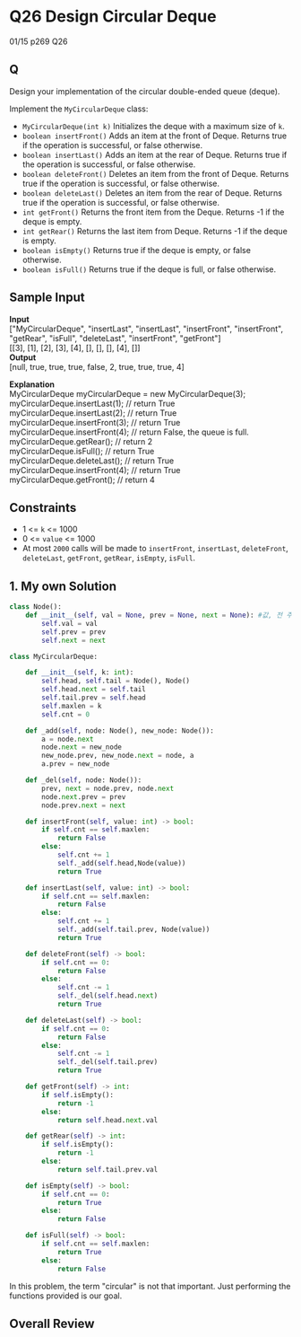 # Q26 Design Circular Deque

01/15 p269 Q26

## Q

Design your implementation of the circular double-ended queue (deque).  

Implement the `MyCircularDeque` class:

- `MyCircularDeque(int k)` Initializes the deque with a maximum size of `k`.
- `boolean insertFront()` Adds an item at the front of Deque. Returns true if the operation is successful, or false otherwise.
- `boolean insertLast()` Adds an item at the rear of Deque. Returns true if the operation is successful, or false otherwise.
- `boolean deleteFront()` Deletes an item from the front of Deque. Returns true if the operation is successful, or false otherwise.
- `boolean deleteLast()` Deletes an item from the rear of Deque. Returns true if the operation is successful, or false otherwise.
- `int getFront()` Returns the front item from the Deque. Returns -1 if the deque is empty.
- `int getRear()` Returns the last item from Deque. Returns -1 if the deque is empty.
- `boolean isEmpty()` Returns true if the deque is empty, or false otherwise.
- `boolean isFull()` Returns true if the deque is full, or false otherwise.


## Sample Input 

__Input__  
["MyCircularDeque", "insertLast", "insertLast", "insertFront", "insertFront", "getRear", "isFull", "deleteLast", "insertFront", "getFront"]  
[[3], [1], [2], [3], [4], [], [], [], [4], []]  
__Output__  
[null, true, true, true, false, 2, true, true, true, 4]  

__Explanation__  
MyCircularDeque myCircularDeque = new MyCircularDeque(3);  
myCircularDeque.insertLast(1);  // return True  
myCircularDeque.insertLast(2);  // return True  
myCircularDeque.insertFront(3); // return True  
myCircularDeque.insertFront(4); // return False, the queue is full.  
myCircularDeque.getRear();      // return 2  
myCircularDeque.isFull();       // return True  
myCircularDeque.deleteLast();   // return True  
myCircularDeque.insertFront(4); // return True  
myCircularDeque.getFront();     // return 4  

## Constraints

- 1 <= `k` <= 1000
- 0 <= `value` <= 1000
- At most `2000` calls will be made to `insertFront`, `insertLast`, `deleteFront`, `deleteLast`, `getFront`, `getRear`, `isEmpty`, `isFull`.

## 1. My own Solution

```py
class Node():
    def __init__(self, val = None, prev = None, next = None): #값, 전 주소, 다음 주소
        self.val = val
        self.prev = prev
        self.next = next

class MyCircularDeque:

    def __init__(self, k: int):
        self.head, self.tail = Node(), Node()
        self.head.next = self.tail
        self.tail.prev = self.head
        self.maxlen = k
        self.cnt = 0

    def _add(self, node: Node(), new_node: Node()):
        a = node.next
        node.next = new_node
        new_node.prev, new_node.next = node, a
        a.prev = new_node

    def _del(self, node: Node()):
        prev, next = node.prev, node.next
        node.next.prev = prev
        node.prev.next = next

    def insertFront(self, value: int) -> bool:
        if self.cnt == self.maxlen:
            return False
        else:
            self.cnt += 1
            self._add(self.head,Node(value))
            return True

    def insertLast(self, value: int) -> bool:
        if self.cnt == self.maxlen:
            return False
        else:
            self.cnt += 1
            self._add(self.tail.prev, Node(value))
            return True

    def deleteFront(self) -> bool:
        if self.cnt == 0:
            return False
        else:
            self.cnt -= 1
            self._del(self.head.next)
            return True

    def deleteLast(self) -> bool:
        if self.cnt == 0:
            return False
        else:
            self.cnt -= 1
            self._del(self.tail.prev)
            return True

    def getFront(self) -> int:
        if self.isEmpty():
            return -1
        else:
            return self.head.next.val

    def getRear(self) -> int:
        if self.isEmpty():
            return -1
        else:
            return self.tail.prev.val

    def isEmpty(self) -> bool:
        if self.cnt == 0:
            return True
        else:
            return False        

    def isFull(self) -> bool:
        if self.cnt == self.maxlen:
            return True
        else:
            return False
```

In this problem, the term "circular" is not that important. Just performing the functions provided is our goal.

## Overall Review



